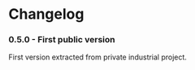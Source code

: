 # Changelog

### 0.5.0 - First public version

First version extracted from private industrial project.
